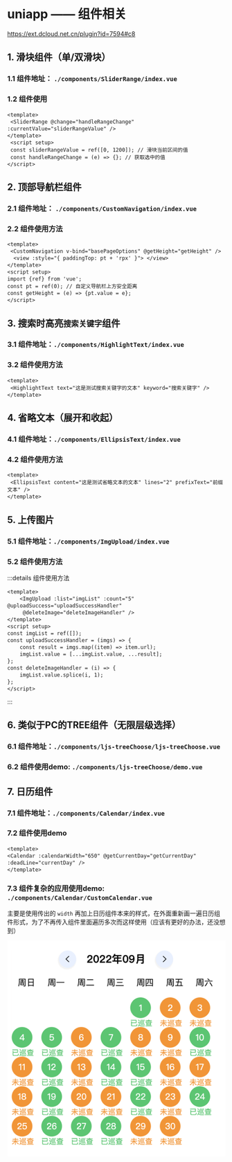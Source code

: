 # uniapp —— 组件相关

<https://ext.dcloud.net.cn/plugin?id=7594#c8>

<script setup>
 import HighlightText from './components/HighlightText/index.vue'
  import EllipsisText from './components/EllipsisText/index.vue'
</script>

## 1. 滑块组件（单/双滑块）

### 1.1  组件地址： `./components/SliderRange/index.vue`

### 1.2  组件使用

```vue
<template>
 <SliderRange @change="handleRangeChange" :currentValue="sliderRangeValue" />
</template>
 <script setup>
 const sliderRangeValue = ref([0, 1200]); // 滑块当前区间的值
 const handleRangeChange = (e) => {}; // 获取选中的值
</script>
```

## 2. 顶部导航栏组件

### 2.1  组件地址： `./components/CustomNavigation/index.vue`

### 2.2  组件使用方法

```vue
<template>
 <CustomNavigation v-bind="basePageOptions" @getHeight="getHeight" />
  <view :style="{ paddingTop: pt + 'rpx' }"> </view>
</template>
<script setup>
import {ref} from 'vue';
const pt = ref(0); // 自定义导航栏上方安全距离
const getHeight = (e) => {pt.value = e};
</script>
```

## 3. 搜索时高亮`搜索关键字`组件

 <HighlightText text="这是测试搜索关键字的文本" keyword="搜索关键字" />

### 3.1  组件地址：`./components/HighlightText/index.vue`

### 3.2  组件使用方法

```vue
<template>
 <HighlightText text="这是测试搜索关键字的文本" keyword="搜索关键字" />
</template>
```

## 4. 省略文本（展开和收起）

### 4.1  组件地址：`./components/EllipsisText/index.vue`

### 4.2  组件使用方法

```vue
<template>
 <EllipsisText content="这是测试省略文本的文本" lines="2" prefixText="前缀文本" />
</template>
```

## 5. 上传图片

### 5.1  组件地址：`./components/ImgUpload/index.vue`

### 5.2  组件使用方法

:::details  组件使用方法

```vue
<template>
    <ImgUpload :list="imgList" :count="5" @uploadSuccess="uploadSuccessHandler"
     @deleteImage="deleteImageHandler" />
</template>
<script setup>
const imgList = ref([]);
const uploadSuccessHandler = (imgs) => {
    const result = imgs.map((item) => item.url);
    imgList.value = [...imgList.value, ...result];
};
const deleteImageHandler = (i) => {
    imgList.value.splice(i, 1);
};
</script>
```

:::

## 6. 类似于PC的TREE组件（无限层级选择）

### 6.1  组件地址：`./components/ljs-treeChoose/ljs-treeChoose.vue`

### 6.2  组件使用demo: `./components/ljs-treeChoose/demo.vue`

## 7. 日历组件

### 7.1  组件地址：`./components/Calendar/index.vue`

### 7.2  组件使用demo

```vue
<template>
<Calendar :calendarWidth="650" @getCurrentDay="getCurrentDay" :deadLine="currentDay" />
</template>
```

### 7.3  组件复杂的应用使用demo:  `./components/Calendar/CustomCalendar.vue`

主要是使用传出的 `width` 再加上日历组件本来的样式，在外面重新画一遍日历组件形式，为了不再传入组件里面遍历多次而这样使用（应该有更好的办法，还没想到）

![效果](./imgs//calendar.png)
